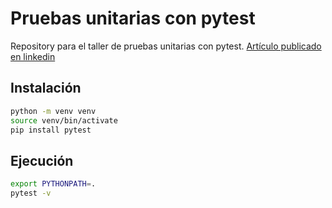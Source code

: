 # Pruebas unitarias con pytest

Repository para el taller de pruebas unitarias con pytest. [Artículo publicado en linkedin](https://www.linkedin.com/pulse/pytest-tu-aliado-en-la-calidad-del-c%C3%B3digo-julio-aurelio-sarango-wv1he/?trackingId=GrzrKtOcTnqKc7e7aZ%2F9dw%3D%3D)


## Instalación

```bash
python -m venv venv
source venv/bin/activate
pip install pytest
```

## Ejecución

```bash
export PYTHONPATH=.
pytest -v
```


